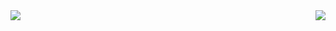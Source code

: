 <span> 

 <img align = "left"  src = "https://github-readme-stats.vercel.app/api?username=javieralfarojara&show_icons=true&theme=radical&line_height=33.5">
   
 <img align = "right" src = "https://github-readme-stats.vercel.app/api/top-langs/?username=javieralfarojara&hide=css,html&theme=tokyonight">

</span>

<!--
**JavierAlfaroJara/JavierAlfaroJara** is a ✨ _special_ ✨ repository because its `README.md` (this file) appears on your GitHub profile.

Here are some ideas to get you started:

- 🔭 I’m currently working on ...
- 🌱 I’m currently learning ...
- 👯 I’m looking to collaborate on ...
- 🤔 I’m looking for help with ...
- 💬 Ask me about ...
- 📫 How to reach me: ...
- 😄 Pronouns: ...
- ⚡ Fun fact: ...
-->
